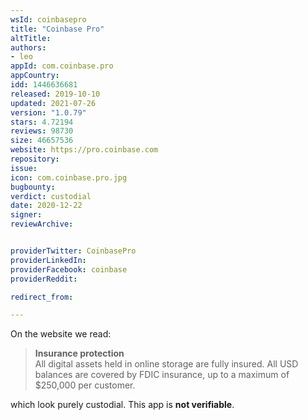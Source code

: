 ```yaml
---
wsId: coinbasepro
title: "Coinbase Pro"
altTitle: 
authors:
- leo
appId: com.coinbase.pro
appCountry: 
idd: 1446636681
released: 2019-10-10
updated: 2021-07-26
version: "1.0.79"
stars: 4.72194
reviews: 98730
size: 46657536
website: https://pro.coinbase.com
repository: 
issue: 
icon: com.coinbase.pro.jpg
bugbounty: 
verdict: custodial
date: 2020-12-22
signer: 
reviewArchive:


providerTwitter: CoinbasePro
providerLinkedIn: 
providerFacebook: coinbase
providerReddit: 

redirect_from:

---
```


On the website we read:

> **Insurance protection**<br>
  All digital assets held in online storage are fully insured. All USD balances
  are covered by FDIC insurance, up to a maximum of $250,000 per customer.

which look purely custodial. This app is **not verifiable**.
